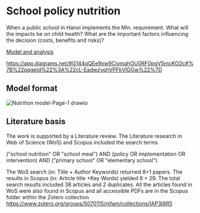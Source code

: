 # School policy nutrition

When a public school in Hanoi implements the Min. requirement. 
What will the impacts be on child health? 
What are the important factors influencing the decision (costs, benefits and risks)?

[Model and analysis](https://htmlpreview.github.io/?https://github.com/kimanh358/HUPH_decision_policy_nutrition/blob/main/Index.html
)

https://app.diagrams.net/#G144qQEe9xw9CivmahOU0RF0pgV5mcKO2c#%7B%22pageId%22%3A%22cL-EadwzyqhVPFkVlGGw%22%7D

## Model format 

![Nutrition model-Page-1 drawio](https://github.com/user-attachments/assets/af118a25-c445-49a2-9a2a-1dbb101f5b45)

## Literature basis

The work is supported by a Literature review. The Literature research in Web of Science (WoS) and Scopus included the search terms 

("school nutrition" OR "school meal") AND (policy OR implementation OR intervention) AND ("primary school" OR "elementary school"). 

The WoS search (in: Title + Author Keywords) returned 8+1 papers. The results in Scopus (in: Article title +Key Words) yielded 9 + 29. The total search results included 38 articles and 2 duplicates. All the articles found in WoS were also found in Scopus and all accessible PDFs are in the Scopus folder within the Zotero collection https://www.zotero.org/groups/5070115/nifam/collections/IAP3I8R5
